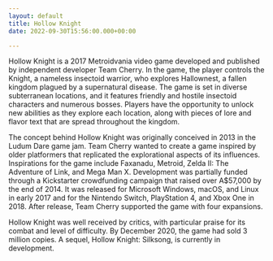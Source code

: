 ```yaml
---
layout: default
title: Hollow Knight
date: 2022-09-30T15:56:00.000+00:00

---
```

Hollow Knight is a 2017 Metroidvania video game developed and published by independent developer Team Cherry. In the game, the player controls the Knight, a nameless insectoid warrior, who explores Hallownest, a fallen kingdom plagued by a supernatural disease. The game is set in diverse subterranean locations, and it features friendly and hostile insectoid characters and numerous bosses. Players have the opportunity to unlock new abilities as they explore each location, along with pieces of lore and flavor text that are spread throughout the kingdom.

The concept behind Hollow Knight was originally conceived in 2013 in the Ludum Dare game jam. Team Cherry wanted to create a game inspired by older platformers that replicated the explorational aspects of its influences. Inspirations for the game include Faxanadu, Metroid, Zelda II: The Adventure of Link, and Mega Man X. Development was partially funded through a Kickstarter crowdfunding campaign that raised over A$57,000 by the end of 2014. It was released for Microsoft Windows, macOS, and Linux in early 2017 and for the Nintendo Switch, PlayStation 4, and Xbox One in 2018. After release, Team Cherry supported the game with four expansions.

Hollow Knight was well received by critics, with particular praise for its combat and level of difficulty. By December 2020, the game had sold 3 million copies. A sequel, Hollow Knight: Silksong, is currently in development.
